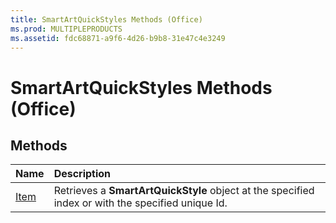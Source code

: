 ```yaml
---
title: SmartArtQuickStyles Methods (Office)
ms.prod: MULTIPLEPRODUCTS
ms.assetid: fdc68871-a9f6-4d26-b9b8-31e47c4e3249
---
```



# SmartArtQuickStyles Methods (Office)

## Methods



|**Name**|**Description**|
|:-----|:-----|
|[Item](smartartquickstyles-item-method-office.md)|Retrieves a  **SmartArtQuickStyle** object at the specified index or with the specified unique Id.|

